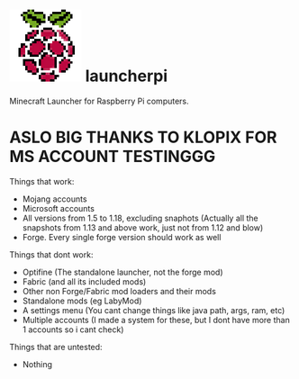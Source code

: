 # ![alt text](https://github.com/gl91306/launcherpi/blob/main/icon.png?raw=true) launcherpi 
Minecraft Launcher for Raspberry Pi computers.
# ASLO BIG THANKS TO KLOPIX FOR MS ACCOUNT TESTINGGG
Things that work:
 - Mojang accounts
 - Microsoft accounts
 - All versions from 1.5 to 1.18, excluding snaphots (Actually all the snapshots from 1.13 and above work, just not from 1.12 and blow)
 - Forge. Every single forge version should work as well

Things that dont work:
 - Optifine (The standalone launcher, not the forge mod)
 - Fabric (and all its included mods)
 - Other non Forge/Fabric mod loaders and their mods
 - Standalone mods (eg LabyMod)
 - A settings menu (You cant change things like java path, args, ram, etc)
 - Multiple accounts (I made a system for these, but I dont have more than 1 accounts so i cant check)

Things that are untested:
 - Nothing
